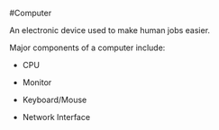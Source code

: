 #Computer

An electronic device used to make human jobs easier.

Major components of a computer include:

- CPU

- Monitor

- Keyboard/Mouse

- Network Interface